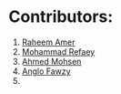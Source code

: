 # Contributors:
1. [Raheem Amer](https://github.com/RaheemAmer)
2. [Mohammad Refaey](https://github.com/Mo-ReFa3y)
3. [ِِAhmed Mohsen](https://github.com/AhmedMohsen77)
4. [Anglo Fawzy](https://github.com/anglofawzy)
5. []()
